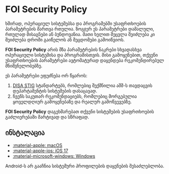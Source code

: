 # FOI Security Policy

ხშირად, ოპერაციულ სისტემებსა და პროგრამებში უსაფრთხოების პარამეტრების მართვა რთულია. ზოგჯერ ეს პარამეტრები 
დამალული, რთულად მისაგნები ან ბუნდოვანია. მათი ხელით შეცვლა შეიძლება კი შეიძლება დროში გაიწელოს ან შეცდომები გამოიწვიოს.

**FOI Security Policy** არის მზა პარამეტრების ნაკრები სხვადასხვა ოპერაციული
სისტემისა და პროგრამისთვის. მისი გამოყენებით, თქვენი უსაფრთხოების პარამეტრები ავტომატურად 
დაყენდება რეკომენდირებულ მნიშვნელობებზე.

ეს პარამეტრები ეფუძნება ორ წყაროს:

1. [DISA STIG](https://public.cyber.mil/stigs/) სტანდარტებს, რომლებიც შექმნილია აშშ-ს თავდაცვის დეპარტამენტის სისტემების დასაცავად.
2. ჩვენს საკუთარ რეკომენდაციებს, რომლებიც მორგებულია ყოველდღიურ გამოყენებაზე და რეალურ გამოწვევებზე.

**FOI Security Policy** დაგეხმარებათ თქვენი სისტემების უსაფრთხოების გაძლიერებაში მარტივად და სწრაფად.


## ინსტალაცია

<div class="grid cards" markdown>

- [:material-apple: macOS](macos.md)
- [:material-apple-ios: iOS 17](ios.md)
- [:material-microsoft-windows: Windows](windows.md)

</div>

Android-ს არ გააჩნია სისტემური პროფილების დაყენების შესაძლებლობა.
